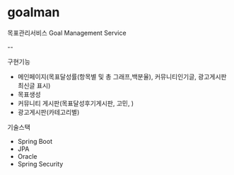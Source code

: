 # goalman
목표관리서비스
Goal Management Service

--

구현기능
- 메인페이지(목표달성률(항목별 및 총 그래프,백분율), 커뮤니티인기글, 광고게시판 최신글 표시)
- 목표생성
- 커뮤니티 게시판(목표달성후기게시판, 고민, )
- 광고게시판(카테고리별)

기술스택
- Spring Boot
- JPA
- Oracle
- Spring Security
